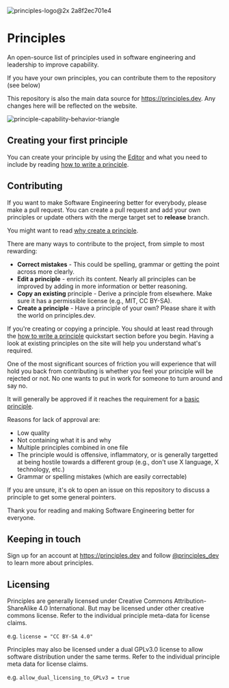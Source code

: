 ![principles-logo@2x 2a8f2ec701e4](https://user-images.githubusercontent.com/610638/124029515-2370be80-d9ed-11eb-97e4-d20e54b51423.png) 
# Principles 

An open-source list of principles used in software engineering and leadership to improve capability. 

If you have your own principles, you can contribute them to the repository (see below)

This repository is also the main data source for https://principles.dev. Any changes here will be reflected on the website.

![principle-capability-behavior-triangle](https://user-images.githubusercontent.com/610638/128890485-44f2838d-aa28-41df-be31-8b2fe5bbb2d4.jpg)



## Creating your first principle

You can create your principle by using the [Editor](https://principles.dev/editor/) and what you need to include by reading [how to write a principle](https://principles.dev/documentation/#how-to-write-a-principle_1).


## Contributing

If you want to make Software Engineering better for everybody, please make a pull request. You can create a pull request and add your own principles or update others with the merge target set to **release** branch.

You might want to read [why create a principle](https://principles.dev/why-create-principle/).

There are many ways to contribute to the project, from simple to most rewarding: 

* **Correct mistakes** -  This could be spelling, grammar or getting the point across more clearly.
* **Edit a principle** - enrich its content. Nearly all principles can be improved by adding in more information or better reasoning.
* **Copy an existing** principle - Derive a principle from elsewhere. Make sure it has a permissible license (e.g., MIT, CC BY-SA).
* **Create a principle** - Have a principle of your own? Please share it with the world on principles.dev. 

If you're creating or copying a principle. You should at least read through the [how to write a principle](https://principles.dev/documentation/) quickstart section before you begin. Having a look at existing principles on the site will help you understand what's required.

One of the most significant sources of friction you will experience that will hold you back from contributing is whether you feel your principle will be rejected or not. No one wants to put in work for someone to turn around and say no. 

It will generally be approved if it reaches the requirement for a [basic principle](https://principles.dev/documentation/#quickstart-writing-your-first-principle). 

Reasons for lack of approval are:

* Low quality
* Not containing what it is and why
* Multiple principles combined in one file
* The principle would is offensive, inflammatory, or is generally targetted at being hostile towards a different group (e.g., don't use X language, X technology, etc.)
* Grammar or spelling mistakes (which are easily correctable)

If you are unsure, it's ok to open an issue on this repository to discuss a principle to get some general pointers. 

Thank you for reading and making Software Engineering better for everyone.


## Keeping in touch

Sign up for an account at https://principles.dev and follow [@principles_dev](https://twitter.com/principles_dev) to learn more about principles.

## Licensing


Principles are generally licensed under Creative Commons Attribution-ShareAlike 4.0 International. But may be licensed under other creative commons license. Refer to the individual principle meta-data for license claims.

e.g. ```license = "CC BY-SA 4.0"```

Principles may also be licensed under a dual GPLv3.0 license to allow software distribution under the same terms. Refer to the individual principle meta data for license claims.

e.g. ```allow_dual_licensing_to_GPLv3 = true```
